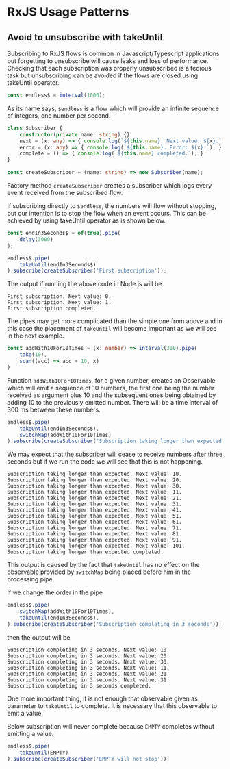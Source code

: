 # RxJS Usage Patterns

## Avoid to unsubscribe with takeUntil

Subscribing to RxJS flows is common in Javascript/Typescript applications but forgetting to unsubscribe will cause leaks and loss of performance. Checking that each subscription was properly unsubscribed is a tedious task but unsubscribing can be avoided if the flows are closed using takeUntil operator.

```typescript
const endless$ = interval(1000);
```

As its name says, `$endless` is a flow which will provide an infinite sequence of integers, one number per second.

```typescript
class Subscriber {
    constructor(private name: string) {}
    next = (x: any) => { console.log(`${this.name}. Next value: ${x}.`); };
    error = (x: any) => { console.log(`${this.name}. Error: ${x}.`); };
    complete = () => { console.log(`${this.name} completed.`); }
}

const createSubscriber = (name: string) => new Subscriber(name);
```

Factory method `createSubscriber` creates a subscriber which logs every event received from the subscribed flow.

If subscribing directly to `$endless`, the numbers will flow without stopping, but our intention is to stop the flow when an event occurs. This can be achieved by using takeUntil operator as is shown below.

```typescript
const endIn3Seconds$ = of(true).pipe(
    delay(3000)
);

endless$.pipe(
    takeUntil(endIn3Seconds$)
).subscribe(createSubscriber('First subscription'));
```

The output if running the above code in Node.js will be
```
First subscription. Next value: 0.
First subscription. Next value: 1.
First subscription completed.
```

The pipes may get more complicated than the simple one from above and in this case the placement of `takeUntil` will become important as we will see in the next example.

```typescript
const addWith10For10Times = (x: number) => interval(300).pipe(
    take(10),
    scan((acc) => acc + 10, x)
)
```

Function `addWith10For10Times`, for a given number, creates an Observable which will emit a sequence of 10 numbers, the first one being the number received as argument plus 10 and the subsequent ones being obtained by adding 10 to the previously emitted number. There will be a time interval of 300 ms between these numbers. 

```typescript
endless$.pipe(
    takeUntil(endIn3Seconds$),
    switchMap(addWith10For10Times)
).subscribe(createSubscriber('Subscription taking longer than expected'));
```

We may expect that the subscriber will cease to receive numbers after three seconds but if we run the code we will see that this is not happening.

```
Subscription taking longer than expected. Next value: 10.
Subscription taking longer than expected. Next value: 20.
Subscription taking longer than expected. Next value: 30.
Subscription taking longer than expected. Next value: 11.
Subscription taking longer than expected. Next value: 21.
Subscription taking longer than expected. Next value: 31.
Subscription taking longer than expected. Next value: 41.
Subscription taking longer than expected. Next value: 51.
Subscription taking longer than expected. Next value: 61.
Subscription taking longer than expected. Next value: 71.
Subscription taking longer than expected. Next value: 81.
Subscription taking longer than expected. Next value: 91.
Subscription taking longer than expected. Next value: 101.
Subscription taking longer than expected completed.
```

This output is caused by the fact that `takeUntil` has no effect on the observable provided by `switchMap` being placed before him in the processing pipe.

If we change the order in the pipe

```typescript
endless$.pipe(
    switchMap(addWith10For10Times),
    takeUntil(endIn3Seconds$),
).subscribe(createSubscriber('Subscription completing in 3 seconds'));
```
then the output will be
```
Subscription completing in 3 seconds. Next value: 10.
Subscription completing in 3 seconds. Next value: 20.
Subscription completing in 3 seconds. Next value: 30.
Subscription completing in 3 seconds. Next value: 11.
Subscription completing in 3 seconds. Next value: 21.
Subscription completing in 3 seconds. Next value: 31.
Subscription completing in 3 seconds completed.
```

One more important thing, it is not enough that observable given as parameter to `takeUntil` to complete. It is necessary that this observable to emit a value.

Below subscription will never complete because `EMPTY` completes without emitting a value.

```typescript
endless$.pipe(
    takeUntil(EMPTY)
).subscribe(createSubscriber('EMPTY will not stop'));
```